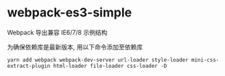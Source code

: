 # webpack-es3-simple

Webpack 导出兼容 IE6/7/8 示例结构


为确保依赖库是最新版本, 用以下命令添加至依赖库
```
yarn add webpack webpack-dev-server url-loader style-loader mini-css-extract-plugin html-loader file-loader css-loader -D
```
